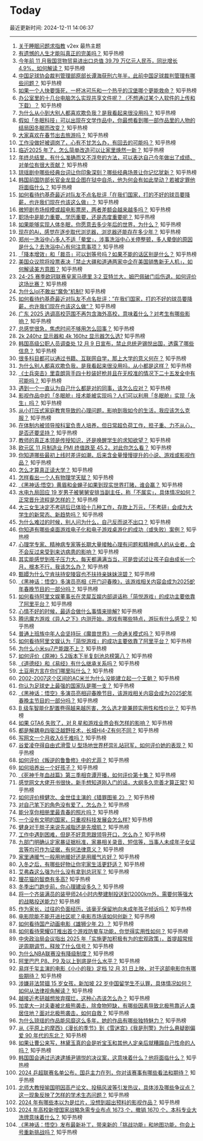 # Today

最近更新时间: 2024-12-11 14:06:37

--- 
1. [关于睡眠问题求指教](https://www.v2ex.com/t/1096586) v2ex 最热主题
2. [有遗憾的人生才能叫真正的完美吗？](https://www.zhihu.com/question/6512999764) 知乎热榜
3. [今年前 11 月我国货物贸易进出口总值 39.79 万亿元人民币，同比增长 4.9%，如何解读？](https://www.zhihu.com/question/6458225659) 知乎热榜
4. [中国足球协会裁判管理部原部长谭海获刑六年半，此前中国足球裁判管理有哪些问题？](https://www.zhihu.com/question/6540980442) 知乎热榜
5. [如果一个人快要饿死，一杯冰可乐和一个热乎的汉堡哪个更能救命？](https://www.zhihu.com/question/6305702425) 知乎热榜
6. [办公室里的十几台电脑怎么实现共享文件呢？（不想通过某个人软件的上传和下载）？](https://www.zhihu.com/question/65858411) 知乎热榜
7. [为什么从小到大别人都喜欢欺负我？是我看起来很没用吗？](https://www.zhihu.com/question/470387215) 知乎热榜
8. [假如「冬眠科技」可以出现在文学作品中，你最想看到哪一部作品里的人物的结局因冬眠而改变？](https://www.zhihu.com/question/5186764964) 知乎热榜
9. [大家喜欢在春节出去旅游吗？](https://www.zhihu.com/question/6511510859) 知乎热榜
10. [工作没做好被调岗了，心有不甘怎么办，有回去的可能吗？](https://www.zhihu.com/question/6437319579) 知乎热榜
11. [临近2025 年了，怎么简单改造可以让家里焕然一新？](https://www.zhihu.com/question/6497645026) 知乎热榜
12. [年终总结里，有什么准确而又不浮夸的方法，可以表达自己今年做出了成绩、对单位有很大贡献？](https://www.zhihu.com/question/6215503683) 知乎热榜
13. [琼瑶剧中哪些经典台词让你印象深刻？哪些经典场景让你记忆犹新？](https://www.zhihu.com/question/6054047190) 知乎热榜
14. [韩国前国防部长官金龙显企图在狱中自杀，他为何会有如此举动？若被定罪他将面临什么？](https://www.zhihu.com/question/6551574890) 知乎热榜
15. [如何看待约基奇最近对队友不点名批评「在我们国家，打的不好的球员要降薪，也许我们现在也该这么做」？](https://www.zhihu.com/question/6454414427) 知乎热榜
16. [微短剧市场规模或超电影票房，两者差额会越来越多吗？](https://www.zhihu.com/question/6145676884) 知乎热榜
17. [职场中是能力重要、学历重要，还是态度重要呢？](https://www.zhihu.com/question/3064622008) 知乎热榜
18. [如果能够实现人体冬眠，你愿意去多少年后的世界，为什么？](https://www.zhihu.com/question/4845192163) 知乎热榜
19. [现在的Ai，感觉在逐步取代浏览器，浏览器还能存在多少年？](https://www.zhihu.com/question/5356468634) 知乎热榜
20. [郑州一洗浴中心多人不适「晕堂」，涉事洗浴中心关停整顿，多人晕倒的原因是什么？去洗浴中心有何注意事项？](https://www.zhihu.com/question/6445744460) 知乎热榜
21. [「降本增效」和「裁员」可以划等号吗？如果不能的话区别是什么？](https://www.zhihu.com/question/6348296721) 知乎热榜
22. [美国众议院将投票表决「禁止大疆和道通两家中企在美国销售新无人机」，如何解读美方意图？](https://www.zhihu.com/question/6454091265) 知乎热榜
23. [24-25 赛季欧冠联赛皇家马德里 3:2 亚特兰大，姆巴佩破门后伤退，如何评价这场比赛？](https://www.zhihu.com/question/6532832143) 知乎热榜
24. [为什么lol不敢出“魔免”机制?](https://www.zhihu.com/question/5322304953) 知乎热榜
25. [如何看待约基奇最近对队友不点名批评：”在我们国家，打的不好的球员要降薪，也许我们现在也该这么做“？](https://www.zhihu.com/question/6454414427) 知乎热榜
26. [广东 2025 选调高校范围不再包含海外高校，意味着什么？对考生有哪些影响？](https://www.zhihu.com/question/6372917017) 知乎热榜
27. [总感觉很急，焦虑时间不够用怎么回事？](https://www.zhihu.com/question/6108740621) 知乎热榜
28. [2k 240hz 显示器和 4k 160hz 显示器怎么选?](https://www.zhihu.com/question/659442509) 知乎热榜
29. [韩国高级公职人员调查处 12 月 9 日宣布，禁止总统尹锡悦出国，透露了哪些信息？](https://www.zhihu.com/question/6372287317) 知乎热榜
30. [很多科目都可以通过书籍、互联网自学，那上大学的意义何在？](https://www.zhihu.com/question/329016249) 知乎热榜
31. [为什么别人都喜欢欺负我，是我看起来很没用吗，从小都是这样？](https://www.zhihu.com/question/470387215) 知乎热榜
32. [《士兵突击》里袁朗背手四十秒装好枪并且在无校准的情况下二十五发全中有可能吗？](https://www.zhihu.com/question/24143680) 知乎热榜
33. [遇到一个一直认为自己什么都是对的同事，该怎么应对？](https://www.zhihu.com/question/5877052662) 知乎热榜
34. [影视作品中的「冬眠舱」技术能被实现吗？人们可以利用「冬眠舱」实现「永生」吗？](https://www.zhihu.com/question/5093691368) 知乎热榜
35. [从小打压式家庭教育导致的心理问题，影响到我如今的生活，我应该怎么克服？](https://www.zhihu.com/question/5808250617) 知乎热榜
36. [在体制内被领导按科室负责人培养，但日常超负荷工作，担子重、力不从心，是否还要坚持？](https://www.zhihu.com/question/5970497518) 知乎热榜
37. [教师的真正本领是传授知识，还是唤醒学生的求知欲望？](https://www.zhihu.com/question/6103152781) 知乎热榜
38. [欧元区 11 月制造业 PMI 终值跌至 45.2，对此你怎么看？](https://www.zhihu.com/question/5894760539) 知乎热榜
39. [你知道哪些最初上线时差评如潮，后来含金量慢慢提升的小说、游戏或影视作品？](https://www.zhihu.com/question/6074663356) 知乎热榜
40. [怎么才算真正读大学？](https://www.zhihu.com/question/5680984167) 知乎热榜
41. [怎样看出一个人有物理学天赋？](https://www.zhihu.com/question/264448567) 知乎热榜
42. [《黑神话:悟空》黄眉和金蝉子如果到现实世界打赌，谁会赢？](https://www.zhihu.com/question/666983742) 知乎热榜
43. [水电九局回应 19 岁男子被舅舅安排当副主任，称「不属实」，具体情况如何？正常晋升流程是怎样的？](https://www.zhihu.com/question/6495922763) 知乎热榜
44. [大三女生决定不考研后已体验十几种工作，存款上万元，「不考研」会成为大学生的新常态、新趋势吗？](https://www.zhihu.com/question/6467334098) 知乎热榜
45. [为什么难过的时候，别人问为什么，自己反而说不出口？](https://www.zhihu.com/question/5656855334) 知乎热榜
46. [你知道有哪些桌面游戏电子化和电子游戏桌游化的成功（或失败）案例？](https://www.zhihu.com/question/6382612787) 知乎热榜
47. [心理学专家、精神病专家等长期大量接触心理有问题和精神病人的从业者，会不会反过来受到来访病患的影响？](https://www.zhihu.com/question/6270577257) 知乎热榜
48. [其实能感觉到孩子压力大，每天都满满当当，可是尝试过让孩子自由成长一个月，根本不行，我该怎么办？](https://www.zhihu.com/question/5834490612) 知乎热榜
49. [甄嬛为什么宁肯扶持安陵容也不扶持亲妹妹浣碧？](https://www.zhihu.com/question/625320654) 知乎热榜
50. [《黑神话：悟空》多演员亮相《开门迎春晚》，该游戏相关内容会成为2025蛇年春晚节目的一部分吗？](https://www.zhihu.com/question/6457955205) 知乎热榜
51. [如何看待阿里文娱董事长在灵犀互娱内部讲话称「简悦游戏」的成功主要依靠了阿里平台？](https://www.zhihu.com/question/6156968945) 知乎热榜
52. [心情不好的时候，最适合做什么事情来排解?](https://www.zhihu.com/question/6402464960) 知乎热榜
53. [腾讯魔方游戏《异人之下》内测开始，游戏有哪些特点，游玩有什么感受？](https://www.zhihu.com/question/6371611265) 知乎热榜
54. [普通上班族中年人会坚持玩《魔兽世界》一命通关模式吗？](https://www.zhihu.com/question/625758303) 知乎热榜
55. [如何看待阿里文娱认为「简悦游戏」的成功主要依靠了阿里平台？](https://www.zhihu.com/question/6156968945) 知乎热榜
56. [为什么小米su7产能跟不上？](https://www.zhihu.com/question/6109908667) 知乎热榜
57. [如何评价《原神》5.2版本下半复刻池总榜第八？](https://www.zhihu.com/question/6508942467) 知乎热榜
58. [《道德经》和《易经》有什么继承关系吗？](https://www.zhihu.com/question/5999744554) 知乎热榜
59. [土豆用方言在你们哪里叫什么？](https://www.zhihu.com/question/6304715858) 知乎热榜
60. [2002-2007这个区间的AC米兰为什么没能建立起一个王朝？](https://www.zhihu.com/question/61394613) 知乎热榜
61. [你认为足球史上最强的国家队是哪一支？](https://www.zhihu.com/question/420788342) 知乎热榜
62. [《黑神话：悟空》多演员亮相迎春晚节目，该游戏相关内容会成为2025蛇年春晚主节目的一部分吗？](https://www.zhihu.com/question/6457955205) 知乎热榜
63. [B 级车智能化配置卷得越来越厉害，怎么选才能兼顾实用性和性价比？](https://www.zhihu.com/question/6456063264) 知乎热榜
64. [如果 GTA6 失败了，对 R 星和游戏业界会有怎样的影响？](https://www.zhihu.com/question/623835389) 知乎热榜
65. [都是解耦电四驱泛越野技术，长城Hi4-Z有何不同？](https://www.zhihu.com/question/6026591025) 知乎热榜
66. [写网文一个月收入6千难吗？](https://www.zhihu.com/question/663573484) 知乎热榜
67. [谷爱凌夺得自由式滑雪 U 型场地世界杯崇礼站冠军，如何评价她的表现？](https://www.zhihu.com/question/6205841019) 知乎热榜
68. [如何评价《叛逆的鲁鲁修》中的尤菲？](https://www.zhihu.com/question/269141337) 知乎热榜
69. [如何培养出一个好孩子？](https://www.zhihu.com/question/609097588) 知乎热榜
70. [《死神千年血战篇》第三季相克谭开播，如何评价第十集？](https://www.zhihu.com/question/6273392332) 知乎热榜
71. [感觉网文大佬开书很快，新手想知道刚入门的话，大纲多久完善才算正常?](https://www.zhihu.com/question/6276546116) 知乎热榜
72. [如何评价檀健次、金世佳主演的《猎罪图鉴 2》？](https://www.zhihu.com/question/3130451988) 知乎热榜
73. [对自己笔下的角色没有爱了，怎么办？](https://www.zhihu.com/question/6377951059) 知乎热榜
74. [能分享你相册里最青春的照片吗？](https://www.zhihu.com/question/619248459) 知乎热榜
75. [一个没有文明的国家，只重视科技发展会怎么样?](https://www.zhihu.com/question/5719684886) 知乎热榜
76. [健身对于胖子来说先减脂还是先增肌？](https://www.zhihu.com/question/6013391475) 知乎热榜
77. [工作中遇到困难，但是不好意思跟领导开口，怎么办？](https://www.zhihu.com/question/6312085200) 知乎热榜
78. [九部门明确认定家暴证据标准，家暴相关录音、短信等，当事人未成年子女证言等均可作为证据，有何法律意义？](https://www.zhihu.com/question/6360955183) 知乎热榜
79. [家里通暖气一般用地暖好还是用暖气片好？](https://www.zhihu.com/question/3727132532) 知乎热榜
80. [入冬之后，有哪些好物让你宅家生活更舒适？](https://www.zhihu.com/question/5815238834) 知乎热榜
81. [艾弗森这么强为什么没有拿到总冠军？](https://www.zhihu.com/question/380029600) 知乎热榜
82. [狸花猫的智商有多高?](https://www.zhihu.com/question/358025537) 知乎热榜
83. [冬季出门跑步前，你心理建设多久？](https://www.zhihu.com/question/5769172397) 知乎热榜
84. [将一个齐装满员的装甲师24小时内整建制投送到12000km外，需要何等强大的战略投送能力?](https://www.zhihu.com/question/6241571816) 知乎热榜
85. [作为家长，过往的负面经历，该毫无保留地向未成年孩子倾诉吗？](https://www.zhihu.com/question/6239330871) 知乎热榜
86. [电影院能不能开进社区呢？电影市场该如何创新？](https://www.zhihu.com/question/667010233) 知乎热榜
87. [如何看待国产动画电影《雄狮少年 2》？](https://www.zhihu.com/question/5723641267) 知乎热榜
88. [如何看待荣耀GT推出首个游戏防晕车功能，你觉得实用性如何？](https://www.zhihu.com/question/6480503660) 知乎热榜
89. [中央政治局会议指出 2025 年「实施更加积极有为的宏观政策」，首提超常规逆周期调节，释放了什么信号？](https://www.zhihu.com/question/6448553698) 知乎热榜
90. [为什么NBA联赛没有降级制度？](https://www.zhihu.com/question/439863351) 知乎热榜
91. [阿里巴巴 P8、P9 及以上到底是什么水平？](https://www.zhihu.com/question/29834375) 知乎热榜
92. [易烊千玺主演的电影《小小的我》定档 12 月 31 日上映，对于这部电影你有哪些期待？](https://www.zhihu.com/question/6356584937) 知乎热榜
93. [涉嫌非法禁锢 15 岁女孩，新加坡 22 岁中国留学生不认罪，具体情况如何？如何从法律视角解读？](https://www.zhihu.com/question/6271127859) 知乎热榜
94. [越接近考研越想放弃摆烂，这种心态该怎么办？](https://www.zhihu.com/question/5294387245) 知乎热榜
95. [加拿大一对夫妻被北极熊袭击，除食物短缺，有哪些因素导致北极熊靠近人类居住地？面对北极熊袭击，如何自救？](https://www.zhihu.com/question/6286390198) 知乎热榜
96. [为什么琼瑶的作品能风靡这么多年，她的作品有哪些独特魅力？](https://www.zhihu.com/question/5935198352) 知乎热榜
97. [从《平原上的摩西》《漫长的季节》到《雪迷宫》《我是刑警》为什么悬疑剧偏爱 90 年代的东北？](https://www.zhihu.com/question/5975522686) 知乎热榜
98. [如果让曹公来写，林黛玉真的会是听宝玉和其他人定亲后就糟蹋自己性命的人吗？](https://www.zhihu.com/question/661425062) 知乎热榜
99. [韩国国会通过迅速逮捕尹锡悦的决议案，这意味着什么？他将面临什么？](https://www.zhihu.com/question/6471349284) 知乎热榜
100. [2024 乒超联赛名单公布，国乒主力在列，你对该赛事有哪些看法和期待？](https://www.zhihu.com/question/6475258947) 知乎热榜
101. [北师大教授喻国明因高产论文、投稿风波等引发热议，具体涉及哪些争议点？这一现象反映了怎样的学术生态问题？](https://www.zhihu.com/question/6461672094) 知乎热榜
102. [2024 年有哪些本以为是烂片，没想到超出预料的影视作品？](https://www.zhihu.com/question/5932494731) 知乎热榜
103. [2024 年高校新增国家战略急需专业布点 1673 个，撤销 1670 个，本科专业大洗牌意味着什么？](https://www.zhihu.com/question/6405882859) 知乎热榜
104. [《黑神话：悟空》发布最新补丁，带来新的「挑战功能」和地图功能，你会上号重新挑战吗？](https://www.zhihu.com/question/6482573266) 知乎热榜

